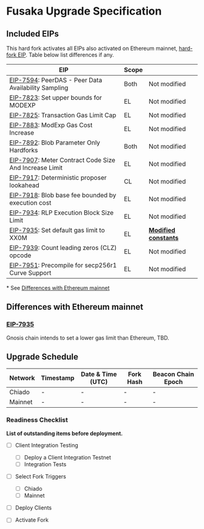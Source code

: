 # Fusaka Upgrade Specification

## Included EIPs

This hard fork activates all EIPs also activated on Ethereum mainnet, [hard-fork EIP](https://eips.ethereum.org/EIPS/eip-7607).
Table below list differences if any.

| EIP | Scope |   |
| - | - | - |
| [EIP-7594](https://eips.ethereum.org/EIPS/eip-7594): PeerDAS - Peer Data Availability Sampling   | Both | Not modified
| [EIP-7823](https://eips.ethereum.org/EIPS/eip-7823): Set upper bounds for MODEXP                 | EL   | Not modified
| [EIP-7825](https://eips.ethereum.org/EIPS/eip-7825): Transaction Gas Limit Cap                   | EL   | Not modified
| [EIP-7883](https://eips.ethereum.org/EIPS/eip-7883): ModExp Gas Cost Increase                    | EL   | Not modified
| [EIP-7892](https://eips.ethereum.org/EIPS/eip-7892): Blob Parameter Only Hardforks               | Both | Not modified
| [EIP-7907](https://eips.ethereum.org/EIPS/eip-7907): Meter Contract Code Size And Increase Limit | EL   | Not modified
| [EIP-7917](https://eips.ethereum.org/EIPS/eip-7917): Deterministic proposer lookahead            | CL   | Not modified
| [EIP-7918](https://eips.ethereum.org/EIPS/eip-7918): Blob base fee bounded by execution cost     | EL   | Not modified
| [EIP-7934](https://eips.ethereum.org/EIPS/eip-7934): RLP Execution Block Size Limit              | EL   | Not modified
| [EIP-7935](https://eips.ethereum.org/EIPS/eip-7935): Set default gas limit to XX0M               | EL   | [**Modified constants**](#eip-7935)
| [EIP-7939](https://eips.ethereum.org/EIPS/eip-7939): Count leading zeros (CLZ) opcode            | EL   | Not modified
| [EIP-7951](https://eips.ethereum.org/EIPS/eip-7951): Precompile for secp256r1 Curve Support      | EL   | Not modified

\* See [Differences with Ethereum mainnet](#differences-with-ethereum-mainnet)


## Differences with Ethereum mainnet

### [EIP-7935](https://eips.ethereum.org/EIPS/eip-7935)

Gnosis chain intends to set a lower gas limit than Ethereum, TBD.

## Upgrade Schedule

| Network | Timestamp    | Date & Time (UTC)             | Fork Hash  | Beacon Chain Epoch |
| ------- | ------------ | ----------------------------- | ---------- | ------------------ |
| Chiado  | -            | -                             | -          | -                  |
| Mainnet | -            | -                             | -          | -                  |

### Readiness Checklist

**List of outstanding items before deployment.**

- [ ] Client Integration Testing
  - [ ] Deploy a Client Integration Testnet
  - [ ] Integration Tests
- [ ] Select Fork Triggers
  - [ ] Chiado
  - [ ] Mainnet
- [ ] Deploy Clients
- [ ] Activate Fork


